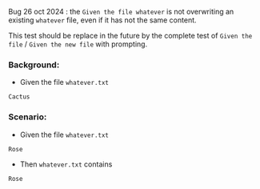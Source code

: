 Bug 26 oct 2024 : the `Given the file whatever` is not overwriting an existing `whatever` file, even if it has not the same content.

This test should be replace in the future by the complete test of `Given the file` / `Given the new file` with prompting.

### Background:

- Given the file `whatever.txt`
```
Cactus
```

### Scenario: 

- Given the file `whatever.txt`
```
Rose
```

- Then `whatever.txt` contains
```
Rose
```
